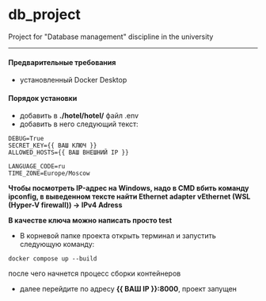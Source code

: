 # db_project
Project for "Database management" discipline in the university

---

#### Предварительные требования

- установленный Docker Desktop

#### Порядок установки

- добавить в **./hotel/hotel/** файл .env
- добавить в него следующий текст:
```
DEBUG=True
SECRET_KEY={{ ВАШ КЛЮЧ }}
ALLOWED_HOSTS={{ ВАШ ВНЕШНИЙ IP }}

LANGUAGE_CODE=ru
TIME_ZONE=Europe/Moscow
```

__Чтобы посмотреть IP-адрес на Windows, надо в CMD вбить команду ipconfig, в выведенном тексте найти Ethernet adapter vEthernet (WSL (Hyper-V firewall)) ->  IPv4 Adress__

__В качестве ключа можно написать просто test__

- В корневой папке проекта открыть терминал и запустить следующую команду:
```
docker compose up --build
```
после чего начнется процесс сборки контейнеров

- далее перейдите по адресу **{{ ВАШ IP }}:8000**, проект запущен